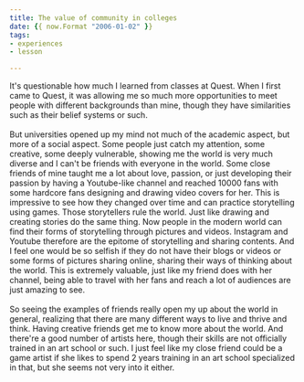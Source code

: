 ```yaml
---
title: The value of community in colleges
date: {{ now.Format "2006-01-02" }}
tags:
- experiences
- lesson

---
```

It's questionable how much I learned from classes at Quest. When I first came to Quest, it was allowing me so much more opportunities to meet people with different backgrounds than mine, though they have similarities such as their belief systems or such.   
‍  
But universities opened up my mind not much of the academic aspect, but more of a social aspect. Some people just catch my attention, some creative, some deeply vulnerable, showing me the world is very much diverse and I can't be friends with everyone in the world. Some close friends of mine taught me a lot about love, passion, or just developing their passion by having a Youtube-like channel and reached 10000 fans with some hardcore fans designing and drawing video covers for her. This is impressive to see how they changed over time and can practice storytelling using games. Those storytellers rule the world. Just like drawing and creating stories do the same thing. Now people in the modern world can find their forms of storytelling through pictures and videos. Instagram and Youtube therefore are the epitome of storytelling and sharing contents. And I feel one would be so selfish if they do not have their blogs or videos or some forms of pictures sharing online, sharing their ways of thinking about the world. This is extremely valuable, just like my friend does with her channel, being able to travel with her fans and reach a lot of audiences are just amazing to see.  
‍  
So seeing the examples of friends really open my up about the world in general, realizing that there are many different ways to live and thrive and think. Having creative friends get me to know more about the world. And there're a good number of artists here, though their skills are not officially trained in an art school or such. I just feel like my close friend could be a game artist if she likes to spend 2 years training in an art school specialized in that, but she seems not very into it either.